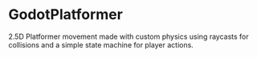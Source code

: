 # GodotPlatformer
2.5D Platformer movement made with custom physics using raycasts for collisions and a simple state machine for player actions.
